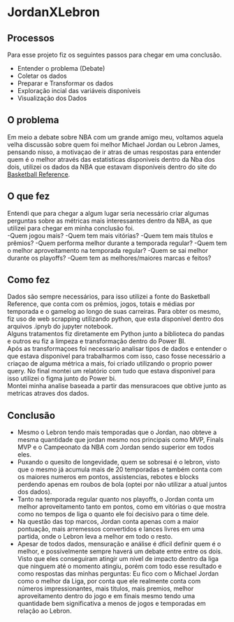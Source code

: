 ﻿# JordanXLebron
## Processos 
Para esse projeto fiz os seguintes passos para chegar em uma conclusão. <br>
- Entender o problema (Debate)
- Coletar os dados
- Preparar e Transformar os dados
- Exploração incial das variáveis disponíveis
- Visualização dos Dados


## O problema 
Em meio a debate sobre NBA com um grande amigo meu, voltamos aquela velha discussão sobre quem foi melhor Michael Jordan ou Lebron James, pensando nisso, a motivaçao de ir atras de umas respostas para entender quem é o melhor através das estatisticas disponiveis dentro da Nba dos dois, utilizei os dados da NBA que estavam disponíveis dentro do site do [Basketball Reference](https://www.basketball-reference.com). 

## O que fez 
Entendi que para chegar a algum lugar seria necessário criar algumas perguntas sobre as métricas mais interessantes dentro da NBA, as que utilizei para chegar em minha conclusão foi. <br>
-Quem jogou mais?
-Quem tem mais vitórias?
-Quem tem mais títulos e prêmios?
-Quem performa melhor durante a temporada regular?
-Quem tem o melhor aproveitamento na temporada regular?
-Quem se sai melhor durante os playoffs?
-Quem tem as melhores/maiores marcas e feitos?


## Como fez
Dados são sempre necessários, para isso utilizei a fonte do Basketball Reference, que conta com os prêmios, jogos, totais e médias por temporada e o gamelog ao longo de suas carreiras. 
Para obter os mesmo, fiz uso de web scrapping utilizando python, que esta disponível dentro dos arquivos .ipnyb do jupyter notebook. <br>
Alguns tratamentos fiz diretamente em Python junto a biblioteca do pandas e outros eu fiz a limpeza e transformação dentro do Power BI. <br>
Após as transformaçoes foi necessario analisar tipos de dados e entender o que estava disponivel para trabalharmos com isso, caso fosse necessário a criaçao de alguma métrica a mais, foi criado utilizando o proprio power query.
No final montei um relatório com tudo que estava disponivel para isso utilizei o figma junto do Power bi. <br>
Montei minha analise baseada a partir das mensuracoes que obtive junto as metricas atraves dos dados.

## Conclusão
 - Mesmo o Lebron tendo mais temporadas que o Jordan, nao obteve a mesma quantidade que jordan mesmo nos principais como MVP, Finals MVP e o Campeonato da NBA com Jordan sendo superior em todos eles.
  - Puxando o quesito de longevidade, quem se sobresai é o lebron, visto que o mesmo já acumula mais de 20 temporadas e também conta com os maiores numeros em pontos, assistencias, rebotes e blocks perdendo apenas em roubos de bola (optei por não utilizar a atual juntos dos dados).
  - Tanto na temporada regular quanto nos playoffs, o Jordan conta um melhor aproveitamento tanto em pontos, como em vitórias o que mostra como no tempos de liga o quanto ele foi decisivo para o time dele.
  - Na questão das top marcos, Jordan conta apenas com a maior pontuação, mais arremessos convertidos e lances livres em uma partida, onde o Lebron leva a melhor em todo o resto. <br>
  - Apesar de todos dados, mensuração e análise é dficil definir quem é o melhor, e possivelmente sempre haverá um debate entre entre os dois. Visto que eles conseguiram atingir um nível de impacto dentro da liga que ninguem até o momento atingiu, porém com todo esse resultado e como respostas das minhas perguntas: Eu fico com o Michael Jordan como o melhor da Liga, por conta que ele realmente conta com números impressionantes, mais titulos, mais premios, melhor aproveitamento dentro do jogo e em finais mesmo tendo uma quantidade bem significativa a menos de jogos e temporadas em relação ao Lebron.
